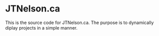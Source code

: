 # JTNelson.ca
This is the source code for JTNelson.ca. The purpose is to dynamically diplay projects in a simple manner.

